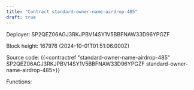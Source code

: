 ```yaml
---
title: "Contract standard-owner-name-airdrop-485"
draft: true
---
```

Deployer: SP2QEZ06AGJ3RKJPBV14SY1V5BBFNAW33D96YPGZF


 



Block height: 167976 (2024-10-01T01:51:06.000Z)

Source code: {{<contractref "standard-owner-name-airdrop-485" SP2QEZ06AGJ3RKJPBV14SY1V5BBFNAW33D96YPGZF standard-owner-name-airdrop-485>}}

Functions:


